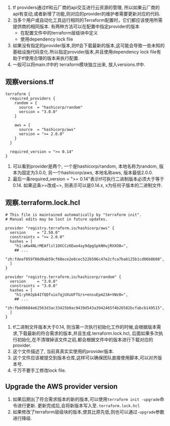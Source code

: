 1. tf providers通过tf和云厂商的api交互进行云资源的管理, 所以如果云厂商的api有变动,或者新增了功能,则对应的provider的维护者需要更新对应的代码.
2. 当多个用户或自动化工具运行相同的Terraform配置时，它们都应该使用所需提供商的相同版本. 有两种方法可以在配置中指定provider的版本
    * 在配置文件中的terraform层级块中定义
    * 使用dependency lock file
3. 如果没有指定的provider版本,则tf会下载最新的版本,这可能会导致一些未知的基础设施代码变化.所以指定provider版本,并且使用dependency lock file有助于tf使用合理的版本来执行配置.
4. 一般可以将main.tf中的 terraform模块独立出来, 放入versions.tf中.

## 观察versions.tf
```shell
terraform {
  required_providers {
    random = {
      source  = "hashicorp/random"
      version = "3.0.0"
    }

    aws = {
      source  = "hashicorp/aws"
      version = ">= 2.0.0"
    }
  }

  required_version = ">= 0.14"
}
```
1. 可以看到provider是两个, 一个是hashicorp/random, 本地名称为random, 版本为固定为3.0.0, 另一个hashicorp/aws, 本地名称aws, 版本最低2.0.0.
2. 最后一条required_version = ">= 0.14"表示tf可执行二进制版本必须大于等于0.14. 如果这条>=改成~>, 则表示可以是0.14.x, x为任何子版本的二进制文件.

## 观察.terraform.lock.hcl
```shell
# This file is maintained automatically by "terraform init".
# Manual edits may be lost in future updates.

provider "registry.terraform.io/hashicorp/aws" {
  version     = "2.50.0"
  constraints = ">= 2.0.0"
  hashes = [
    "h1:aKw4NLrMEAflsl1OXCCz6Ewo4ay9dpgSpkNHujRXXO8=",
    ## ...
    "zh:fdeaf059f86d0ab59cf68ece2e8cec522b506c47e2cfca7ba6125b1cd06b8680",
  ]
}

provider "registry.terraform.io/hashicorp/random" {
  version     = "3.0.0"
  constraints = "3.0.0"
  hashes = [
    "h1:yhHJpb4IfQQfuio7qjUXuUFTU/s+ensuEpm23A+VWz0=",
    ## ...
    "zh:fbdd0684e62563d3ac33425b0ac9439d543a3942465f4b26582bcfabcb149515",
  ]
}

```
1. tf二进制文件版本大于0.14, 则当第一次执行初始化工作的时候,会根据版本需求,下载最新的符合需求的版本,并且生成.terraform.lock.hcl, 后面如果多次执行初始化,在不清理掉该文件之前,都会根据文件中的版本进行下载对应的provider.
2. 这个文件描述了, 当前真真实实使用的provider版本.
3. 这个文件应该被提交到版本仓库,这样可以确保团队直接使用脚本,可以对齐版本号.
4. 千万不要手工修改lock file.

## Upgrade the AWS provider version
1. 如果后期出了符合需求版本的新的版本,可以使用`terraform init -upgrade`命令进行更新. 更新完成后,会将新版本写入至`.terraform.lock.hcl`
2. 如果修改了terraform层级块的版本,使其比原先低,则也可以通过`-upgrade`参数进行降级.

